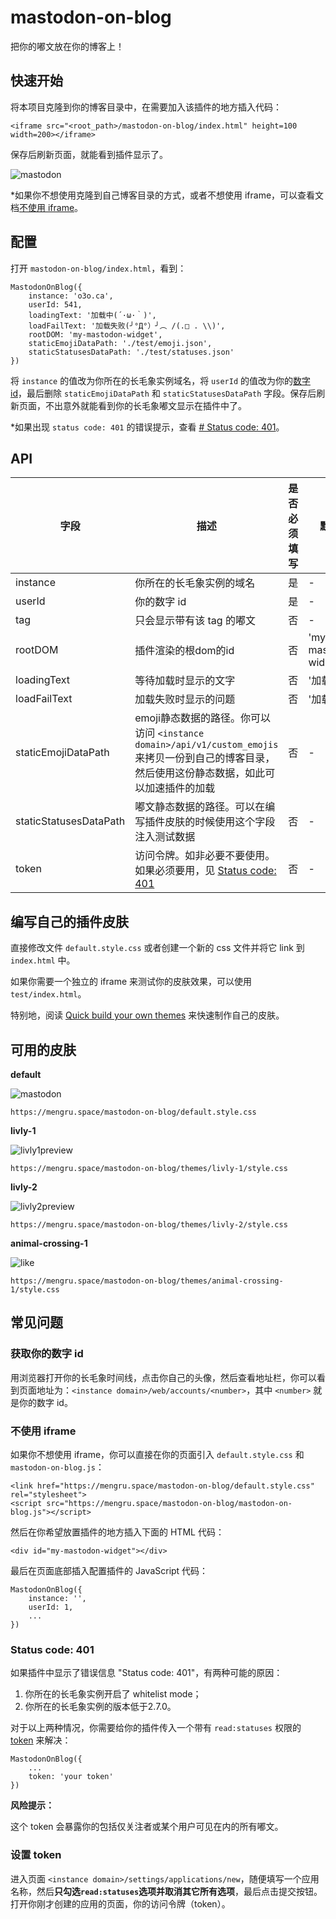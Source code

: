 # mastodon-on-blog

把你的嘟文放在你的博客上！

## 快速开始

将本项目克隆到你的博客目录中，在需要加入该插件的地方插入代码：

```
<iframe src="<root_path>/mastodon-on-blog/index.html" height=100 width=200></iframe>
```

保存后刷新页面，就能看到插件显示了。

![mastodon](https://user-images.githubusercontent.com/80361883/139525296-b21924cb-84b3-40ac-9cef-1f8743a43b56.png)

\*如果你不想使用克隆到自己博客目录的方式，或者不想使用 iframe，可以查看文档[不使用 iframe](#不使用-iframe)。

## 配置

打开 `mastodon-on-blog/index.html`，看到：

```
MastodonOnBlog({
    instance: 'o3o.ca',
    userId: 541,
    loadingText: '加载中(´·ω·｀)',
    loadFailText: '加载失败(╯°Д°）╯︵ /(.□ . \\)',
    rootDOM: 'my-mastodon-widget',
    staticEmojiDataPath: './test/emoji.json',
    staticStatusesDataPath: './test/statuses.json'
})
```

将 `instance` 的值改为你所在的长毛象实例域名，将 `userId` 的值改为你的[数字 id](#获取你的数字-id)，最后删除 `staticEmojiDataPath` 和 `staticStatusesDataPath` 字段。保存后刷新页面，不出意外就能看到你的长毛象嘟文显示在插件中了。

\*如果出现 `status code: 401` 的错误提示，查看 [# Status code: 401](#status-code-401)。

## API

| 字段 | 描述 | 是否必须填写 | 默认值 | 值类型 |
| --- | --- | --- | --- | --- |
| instance | 你所在的长毛象实例的域名 | 是 | \- | String |
| userId | 你的数字 id | 是 | \- | Number |
| tag | 只会显示带有该 tag 的嘟文 | 否 | \- | String |
| rootDOM | 插件渲染的根dom的id | 否 | 'my-mastodon-widget' | String |
| loadingText | 等待加载时显示的文字 | 否 | '加载中...' | String |
| loadFailText | 加载失败时显示的问题 | 否 | '加载失败' | String |
| staticEmojiDataPath | emoji静态数据的路径。你可以访问 `<instance domain>/api/v1/custom_emojis` 来拷贝一份到自己的博客目录，然后使用这份静态数据，如此可以加速插件的加载 | 否 | \- | String |
| staticStatusesDataPath | 嘟文静态数据的路径。可以在编写插件皮肤的时候使用这个字段注入测试数据 | 否 | \- | String |
| token | 访问令牌。如非必要不要使用。如果必须要用，见 [Status code: 401](#status-code-401) | 否 | \- | String |

## 编写自己的插件皮肤

直接修改文件 `default.style.css` 或者创建一个新的 css 文件并将它 link 到 `index.html` 中。

如果你需要一个独立的 iframe 来测试你的皮肤效果，可以使用 `test/index.html`。

特别地，阅读 [Quick build your own themes](https://github.com/mengrru/mastodon-on-blog/blob/main/themes/livly-1/README.md) 来快速制作自己的皮肤。

## 可用的皮肤

**default**

![mastodon](https://user-images.githubusercontent.com/80361883/139525296-b21924cb-84b3-40ac-9cef-1f8743a43b56.png)

```
https://mengru.space/mastodon-on-blog/default.style.css
```

**livly-1**

![livly1preview](https://user-images.githubusercontent.com/80361883/139531628-de785ad9-6a42-441a-b93a-e88c9c5af229.PNG)

```
https://mengru.space/mastodon-on-blog/themes/livly-1/style.css
```

**livly-2**

![livly2preview](https://user-images.githubusercontent.com/80361883/139531636-c0077c91-3c17-47be-8141-7c35e5851335.PNG)

```
https://mengru.space/mastodon-on-blog/themes/livly-2/style.css
```

**animal-crossing-1**

![like](https://user-images.githubusercontent.com/80361883/139692121-30bcc691-fa21-48c3-a6bf-418130a49bca.PNG)

```
https://mengru.space/mastodon-on-blog/themes/animal-crossing-1/style.css
```

## 常见问题

### 获取你的数字 id

用浏览器打开你的长毛象时间线，点击你自己的头像，然后查看地址栏，你可以看到页面地址为：`<instance domain>/web/accounts/<number>`，其中 `<number>` 就是你的数字 id。

### 不使用 iframe

如果你不想使用 iframe，你可以直接在你的页面引入 `default.style.css` 和 `mastodon-on-blog.js`：

```
<link href="https://mengru.space/mastodon-on-blog/default.style.css" rel="stylesheet">
<script src="https://mengru.space/mastodon-on-blog/mastodon-on-blog.js"></script>
```

然后在你希望放置插件的地方插入下面的 HTML 代码：

```
<div id="my-mastodon-widget"></div>
```

最后在页面底部插入配置插件的 JavaScript 代码：

```
MastodonOnBlog({
    instance: '',
    userId: 1,
    ...
})
```
### Status code: 401

如果插件中显示了错误信息 "Status code: 401"，有两种可能的原因：

1. 你所在的长毛象实例开启了 whitelist mode；
2. 你所在的长毛象实例的版本低于2.7.0。

对于以上两种情况，你需要给你的插件传入一个带有 `read:statuses` 权限的 [token](#设置-token) 来解决：

```
MastodonOnBlog({
    ...
    token: 'your token'
})
```

**风险提示：**

这个 token 会暴露你的包括仅关注者或某个用户可见在内的所有嘟文。

### 设置 token

进入页面 `<instance domain>/settings/applications/new`，随便填写一个应用名称，然后**只勾选`read:statuses`选项并取消其它所有选项**，最后点击提交按钮。打开你刚才创建的应用的页面，你的访问令牌（token）。

